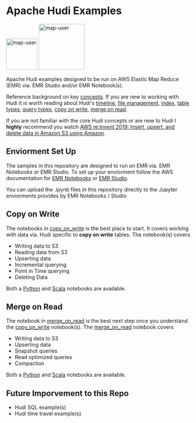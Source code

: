 # Apache Hudi Examples

<img width="85" alt="map-user" src="https://img.shields.io/badge/views-1150-green"> <img width="125" alt="map-user" src="https://img.shields.io/badge/unique visits-258-green">

Apache Hudi examples designed to be run on AWS Elastic Map Reduce (EMR) via. EMR Studio and/or EMR Notebook(s).

Reference background on key [concepts](https://hudi.apache.org/docs/concepts/). If you are new to working with Hudi it is worth reading about Hudi's [timeline](https://hudi.apache.org/docs/concepts/#timeline), [file management](https://hudi.apache.org/docs/concepts/#file-management), [index](https://hudi.apache.org/docs/concepts/#index), [table types](https://hudi.apache.org/docs/concepts/#table-types), [query types](https://hudi.apache.org/docs/concepts/#query-types), [copy on write](https://hudi.apache.org/docs/concepts/#copy-on-write-table), [merge on read](https://hudi.apache.org/docs/concepts/#merge-on-read-table).

If you are not familiar with the core Hudi concepts or are new to Hudi I **highly** recommend you watch [AWS re:Invent 2019: Insert, upsert, and delete data in Amazon S3 using Amazon](https://www.youtube.com/watch?v=_ckNyL_Nr1A).

## Enviorment Set Up

The samples in this repository are designed to run on EMR via. EMR Notebooks or EMR Studio. To set up your enviorment follow the AWS documentation for [EMR Notebooks](https://docs.aws.amazon.com/emr/latest/ManagementGuide/emr-managed-notebooks.html) or [EMR Studio](https://docs.aws.amazon.com/emr/latest/ManagementGuide/emr-studio.html).

You can upload the .ipynb files in this repository directly to the Jupyter enviorments provides by EMR Notebooks / Studio

## Copy on Write
The notebooks in [copy_on_write](https://github.com/ev2900/Hudi_Elastic_Map_Reduce/tree/main/copy_on_write) is the best place to start. It covers working with data via. Hudi specific to **copy on write** tables. The notebook(s) covers
* Writing data to S3
* Reading data from S3
* Upserting data
* Incremental querying
* Point in Time querying
* Deleting Data

Both a [Python](https://github.com/ev2900/Hudi_Elastic_Map_Reduce/blob/main/copy_on_write/Python/copy_on_write_python.ipynb) and [Scala](https://github.com/ev2900/Hudi_Elastic_Map_Reduce/blob/main/copy_on_write/Scala/copy_on_write_scala.ipynb) notebooks are available.

## Merge on Read
The notebook in [merge_on_read](https://github.com/ev2900/Hudi_Elastic_Map_Reduce/tree/main/merge_on_read) is the best next step once you understand the [copy_on_write](https://github.com/ev2900/Hudi_Elastic_Map_Reduce/tree/main/copy_on_write) notebook(s). The [merge_on_read](https://github.com/ev2900/Hudi_Elastic_Map_Reduce/tree/main/merge_on_read) notebook covers
* Writing data to S3
* Upserting data
* Snapshot queries
* Read optimized queries
* Compaction

Both a [Python](https://github.com/ev2900/Hudi_Elastic_Map_Reduce/tree/main/merge_on_read/Python/merge_on_read_python.ipynb) and [Scala](https://github.com/ev2900/Hudi_Elastic_Map_Reduce/tree/main/merge_on_read/Scala/merge_on_read_scala.ipynb) notebooks are available.

## Future Imporvement to this Repo
* Hudi SQL example(s)
* Hudi time travel example(s)
